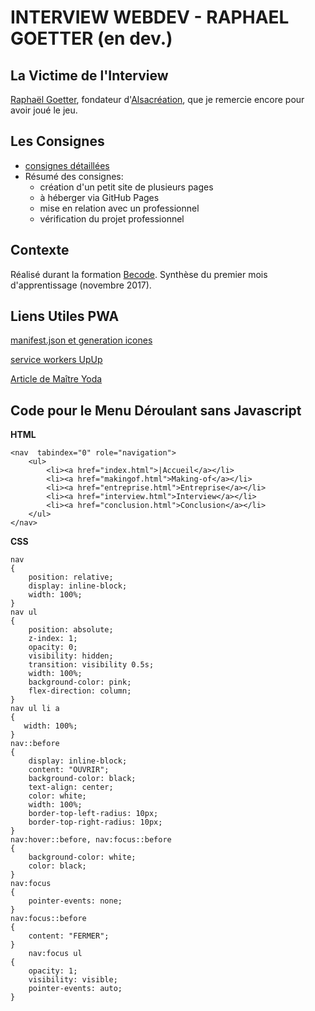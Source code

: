 # INTERVIEW WEBDEV - RAPHAEL GOETTER (en dev.)

## La Victime de l'Interview

[Raphaël Goetter](https://goetter.fr/), fondateur d'[Alsacréation](https://www.alsacreations.com/), que je remercie encore pour avoir joué le jeu.

## Les Consignes

* [consignes détaillées](https://github.com/becodeorg/Swartz-promo-3/tree/master/Projects/interview-webdev)
* Résumé des consignes:
  * création d'un petit site de plusieurs pages
  * à héberger via GitHub Pages
  * mise en relation avec un professionnel
  * vérification du projet professionnel


## Contexte

Réalisé durant la formation [Becode](http://www.becode.org/). Synthèse du premier mois d'apprentissage (novembre 2017).

## Liens Utiles PWA

[manifest.json et generation icones](https://realfavicongenerator.net)

[service workers UpUp](https://www.talater.com/upup/getting-started-with-offline-first.html)

[Article de Maître Yoda](https://dev.to/pixeline/the-easy-way-to-turn-a-website-into-a-progressive-web-app-77g)

## Code pour le Menu Déroulant sans Javascript

**HTML**

    <nav  tabindex="0" role="navigation">
        <ul>
            <li><a href="index.html">|Accueil</a></li>
            <li><a href="makingof.html">Making-of</a></li>
            <li><a href="entreprise.html">Entreprise</a></li>
            <li><a href="interview.html">Interview</a></li>
            <li><a href="conclusion.html">Conclusion</a></li>
        </ul>
    </nav>

**CSS**

    nav
    {
        position: relative;
        display: inline-block;
        width: 100%;
    }
    nav ul
    {
        position: absolute;
        z-index: 1;
        opacity: 0;
        visibility: hidden;
        transition: visibility 0.5s;
        width: 100%;
        background-color: pink;
        flex-direction: column;
    }
    nav ul li a
    {
       width: 100%;
    }
    nav::before
    {
        display: inline-block;
        content: "OUVRIR";
        background-color: black;
        text-align: center;
        color: white;
        width: 100%;
        border-top-left-radius: 10px;
        border-top-right-radius: 10px;
    }
    nav:hover::before, nav:focus::before
    {
        background-color: white;
        color: black;
    }
    nav:focus
    {
        pointer-events: none;
    }
    nav:focus::before
    {
        content: "FERMER";
    }
        nav:focus ul
    {
        opacity: 1;
        visibility: visible;
        pointer-events: auto;
    }
